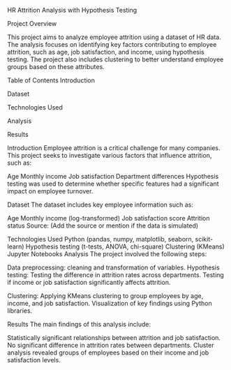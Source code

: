HR Attrition Analysis with Hypothesis Testing

Project Overview

This project aims to analyze employee attrition using a dataset of HR data. The analysis focuses on identifying key factors contributing to employee attrition, such as age, job satisfaction, and income, using hypothesis testing. The project also includes clustering to better understand employee groups based on these attributes.

Table of Contents
Introduction

Dataset

Technologies Used

Analysis

Results

Introduction
Employee attrition is a critical challenge for many companies. This project seeks to investigate various factors that influence attrition, such as:

Age
Monthly income
Job satisfaction
Department differences
Hypothesis testing was used to determine whether specific features had a significant impact on employee turnover.

Dataset
The dataset includes key employee information such as:

Age
Monthly income (log-transformed)
Job satisfaction score
Attrition status
Source: (Add the source or mention if the data is simulated)

Technologies Used
Python (pandas, numpy, matplotlib, seaborn, scikit-learn)
Hypothesis testing (t-tests, ANOVA, chi-square)
Clustering (KMeans)
Jupyter Notebooks
Analysis
The project involved the following steps:

Data preprocessing: cleaning and transformation of variables.
Hypothesis testing:
Testing the difference in attrition rates across departments.
Testing if income or job satisfaction significantly affects attrition.

Clustering:
Applying KMeans clustering to group employees by age, income, and job satisfaction.
Visualization of key findings using Python libraries.

Results
The main findings of this analysis include:

Statistically significant relationships between attrition and job satisfaction.
No significant difference in attrition rates between departments.
Cluster analysis revealed groups of employees based on their income and job satisfaction levels.
